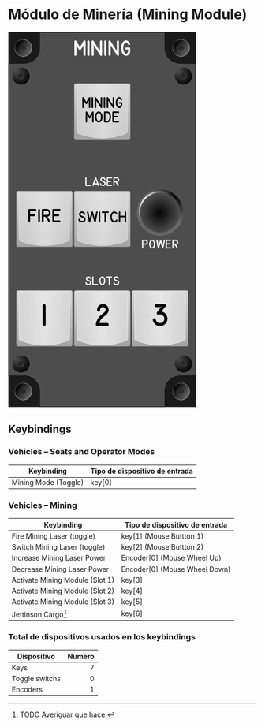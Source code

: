 # Módulo de Minería (Mining Module)

![Mining Module](images/MiningModule-60mmWidth.png)

## Keybindings

### Vehicles – Seats and Operator Modes

| Keybinding                                                       | Tipo de dispositivo de entrada                    |
| ---------------------------------------------------------------- | ------------------------------------------------- |
| Mining Mode (Toggle)                                             | key[0]                                            |

### Vehicles – Mining

| Keybinding                                                       | Tipo de dispositivo de entrada                    |
| ---------------------------------------------------------------- | ------------------------------------------------- |
| Fire Mining Laser (toggle)                                       | key[1] (Mouse Buttton 1)                          |
| Switch Mining Laser (toggle)                                     | key[2] (Mouse Buttton 2)                          |
| Increase Mining Laser Power                                      | Encoder[0] (Mouse Wheel Up)                       |
| Decrease Mining Laser Power                                      | Encoder[0] (Mouse Wheel Down)                     |
| Activate Mining Module (Slot 1)                                  | key[3]                                            |
| Activate Mining Module (Slot 2)                                  | key[4]                                            |
| Activate Mining Module (Slot 3)                                  | key[5]                                            |
| Jettinson Cargo[^1]                                              | key[6]                                            |

[^1]: TODO Averiguar que hace.

### Total de dispositivos usados en los keybindings

| Dispositivo          | Numero |
| -------------------- | -----: |
| Keys                 |      7 |
| Toggle switchs       |      0 |
| Encoders             |      1 |
